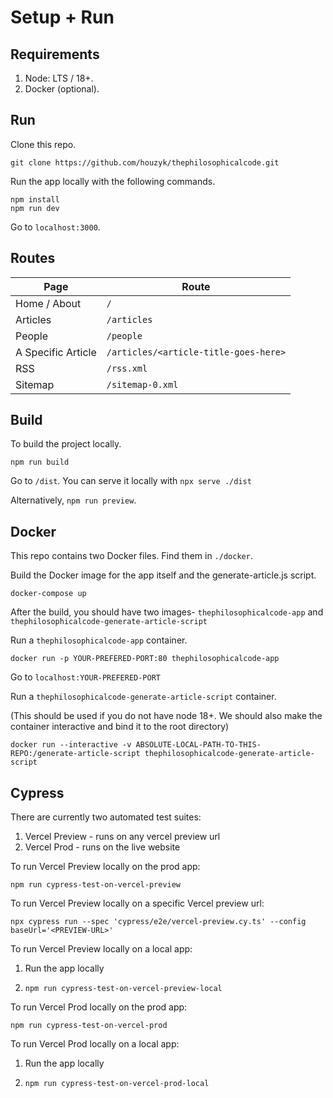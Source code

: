 # Setup + Run

## Requirements

1. Node: LTS / 18+.
2. Docker (optional).

## Run

Clone this repo.

```
git clone https://github.com/houzyk/thephilosophicalcode.git
```

Run the app locally with the following commands.

```
npm install
npm run dev
```

Go to `localhost:3000`.

## Routes

| Page | Route |
| -------- | ------- |
| Home / About  | `/` |
| Articles | `/articles` |
| People | `/people` |
| A Specific Article | `/articles/<article-title-goes-here>` |
| RSS | `/rss.xml` |
| Sitemap | `/sitemap-0.xml` |

## Build

To build the project locally.

```
npm run build
```

Go to `/dist`. You can serve it locally with `npx serve ./dist`

Alternatively, `npm run preview`.

## Docker

This repo contains two Docker files. Find them in `./docker`.

Build the Docker image for the app itself and the generate-article.js script.

```
docker-compose up

```

After the build, you should have two images- `thephilosophicalcode-app` and `thephilosophicalcode-generate-article-script`

Run a `thephilosophicalcode-app` container.

```
docker run -p YOUR-PREFERED-PORT:80 thephilosophicalcode-app
```

Go to `localhost:YOUR-PREFERED-PORT`

Run a `thephilosophicalcode-generate-article-script` container.

(This should be used if you do not have node 18+. We should also make the container interactive and bind it to the root directory)

```
docker run --interactive -v ABSOLUTE-LOCAL-PATH-TO-THIS-REPO:/generate-article-script thephilosophicalcode-generate-article-script
```

## Cypress

There are currently two automated test suites:

1. Vercel Preview - runs on any vercel preview url
2. Vercel Prod - runs on the live website


To run Vercel Preview locally on the prod app:

```
npm run cypress-test-on-vercel-preview
```

To run Vercel Preview locally on a specific Vercel preview url:

```
npx cypress run --spec 'cypress/e2e/vercel-preview.cy.ts' --config baseUrl='<PREVIEW-URL>'
```

To run Vercel Preview locally on a local app:

1. Run the app locally

2. `npm run cypress-test-on-vercel-preview-local`


To run Vercel Prod locally on the prod app:

```
npm run cypress-test-on-vercel-prod
```

To run Vercel Prod locally on a local app:

1. Run the app locally

2. `npm run cypress-test-on-vercel-prod-local`
